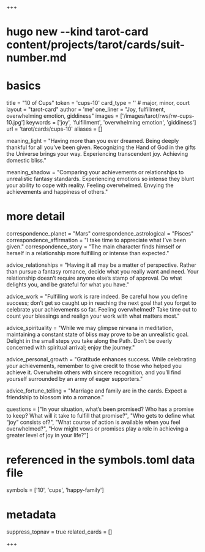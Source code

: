 +++
# hugo new --kind tarot-card content/projects/tarot/cards/suit-number.md
# basics
title     		 = "10 of Cups"
token					 = 'cups-10'
card_type			 = '' # major, minor, court
layout				 = "tarot-card"
author    		 = 'me'
one_liner 		 = "Joy, fulfillment, overwhelming emotion, giddiness"
images				 = ['/images/tarot/rws/rw-cups-10.jpg']
keywords			 = ['joy', 'fulfillment', 'overwhelming emotion', 'giddiness']
url						 = 'tarot/cards/cups-10'
aliases				 = []

meaning_light  = "Having more than you ever dreamed. Being deeply thankful for all you’ve been given. Recognizing the Hand of God in the gifts the Universe brings your way. Experiencing transcendent joy. Achieving domestic bliss."

meaning_shadow = "Comparing your achievements or relationships to unrealistic fantasy standards. Experiencing emotions so intense they blunt your ability to cope with reality. Feeling overwhelmed. Envying the achievements and happiness of others."

# more detail
correspondence_planet 			= "Mars"
correspondence_astrological = "Pisces"
correspondence_affirmation  = "I take time to appreciate what I’ve been given."
correspondence_story 				= "The main character finds himself or herself in a relationship more fulfilling or intense than expected."

advice_relationships 	 = "Having it all may be a matter of perspective. Rather than pursue a fantasy romance, decide what you really want and need. Your relationship doesn’t require anyone else’s stamp of approval. Do what delights you, and be grateful for what you have."

advice_work 					 = "Fulfilling work is rare indeed. Be careful how you define success; don’t get so caught up in reaching the next goal that you forget to celebrate your achievements so far. Feeling overwhelmed? Take time out to count your blessings and realign your work with what matters most."

advice_spirituality 	 = "While we may glimpse nirvana in meditation, maintaining a constant state of bliss may prove to be an unrealistic goal. Delight in the small steps you take along the Path. Don’t be overly concerned with spiritual arrival; enjoy the journey."

advice_personal_growth = "Gratitude enhances success. While celebrating your achievements, remember to give credit to those who helped you achieve it. Overwhelm others with sincere recognition, and you’ll find yourself surrounded by an army of eager supporters."

advice_fortune_telling = "Marriage and family are in the cards. Expect a friendship to blossom into a romance."

questions	= ["In your situation, what’s been promised? Who has a promise to keep? What will it take to fulfill that promise?", "Who gets to define what “joy” consists of?", "What course of action is available when you feel overwhelmed?", "How might vows or promises play a role in achieving a greater level of joy in your life?"]

# referenced in the symbols.toml data file
symbols	  = ['10', 'cups', 'happy-family']

# metadata
suppress_topnav = true
related_cards 	= []

+++